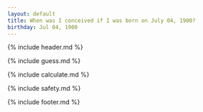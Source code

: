 ```yaml
---
layout: default
title: When was I conceived if I was born on July 04, 1900?
birthday: Jul 04, 1900
---
```


{% include header.md %}

{% include guess.md %}

{% include calculate.md %}

{% include safety.md %}

{% include footer.md %}



